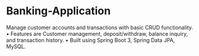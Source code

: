 # Banking-Application
 Manage customer accounts and transactions with basic CRUD functionality. • Features are Customer management, deposit/withdraw, balance inquiry, and transaction history. • Built using Spring Boot 3, Spring Data JPA, MySQL.
